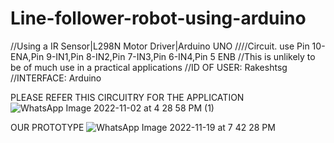# Line-follower-robot-using-arduino


//Using a IR Sensor|L298N Motor Driver|Arduino UNO
////Circuit. use Pin 10-ENA,Pin 9-IN1,Pin 8-IN2,Pin 7-IN3,Pin 6-IN4,Pin 5 ENB
//This is unlikely to be of much use in a practical applications
//ID OF USER: Rakeshtsg
//INTERFACE: Arduino 

PLEASE REFER THIS CIRCUITRY FOR THE APPLICATION 
![WhatsApp Image 2022-11-02 at 4 28 58 PM (1)](https://user-images.githubusercontent.com/109905492/199473634-c0bb7b8b-713b-4e6f-9e55-1ce575f18867.jpeg)

OUR PROTOTYPE 
![WhatsApp Image 2022-11-19 at 7 42 28 PM](https://user-images.githubusercontent.com/109905492/202854926-ccfcf134-5cee-4b08-87d8-64d055048e09.jpeg)
